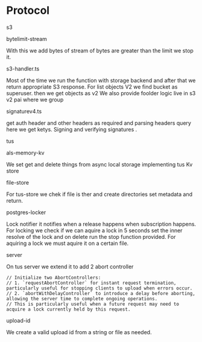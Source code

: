 # Protocol

s3

bytelimit-stream

With this we add bytes of stream of bytes are greater than the limit we stop it.

s3-handler.ts

Most of the time we run the function with storage backend and after that we return appropriate S3 response. For list objects V2 we find bucket as superuser. then we get objects as v2 We also provide foolder logic live in s3 v2 pai where we group 

signaturev4.ts

get auth header and other headers as required and parsing headers query here we get ketys. Signing and verifying signatures . 

tus

als-memory-kv

We set get and delete things from async local storage implementing tus Kv store

file-store

For tus-store we chek if file is ther and create directories set metadata and return.

postgres-locker

Lock notifier it notifies when a release happens when subscription happens. For locking we check if we can aquire a lock in 5 seconds set the inner resolve of the lock and on delete run the stop function provided. For aquiring a lock we must aquire it on a certain file.

server

On tus server we extend it to add 2 abort controller 

```
// Initialize two AbortControllers:
// 1. `requestAbortController` for instant request termination, particularly useful for stopping clients to upload when errors occur.
// 2. `abortWithDelayController` to introduce a delay before aborting, allowing the server time to complete ongoing operations.
// This is particularly useful when a future request may need to acquire a lock currently held by this request.
```

upload-id

We create a valid upload id from a string or file as needed.